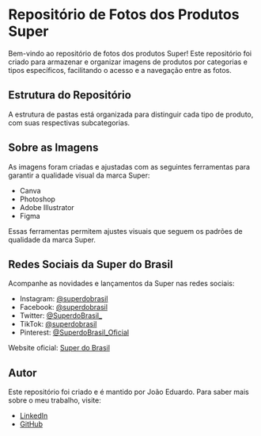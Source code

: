 # Repositório de Fotos dos Produtos Super

Bem-vindo ao repositório de fotos dos produtos Super! Este repositório foi criado para armazenar e organizar imagens de produtos por categorias e tipos específicos, facilitando o acesso e a navegação entre as fotos.

## Estrutura do Repositório

A estrutura de pastas está organizada para distinguir cada tipo de produto, com suas respectivas subcategorias.

## Sobre as Imagens

As imagens foram criadas e ajustadas com as seguintes ferramentas para garantir a qualidade visual da marca Super:
- Canva
- Photoshop
- Adobe Illustrator
- Figma

Essas ferramentas permitem ajustes visuais que seguem os padrões de qualidade da marca Super.

## Redes Sociais da Super do Brasil

Acompanhe as novidades e lançamentos da Super nas redes sociais:
- Instagram: [@superdobrasil](https://www.instagram.com/superdobrasil)
- Facebook: [@superdobrasil](https://www.facebook.com/superdobrasil)
- Twitter: [@SuperdoBrasil_](https://twitter.com/SuperdoBrasil_)
- TikTok: [@superdobrasil](https://www.tiktok.com/@superdobrasil)
- Pinterest: [@SuperdoBrasil_Oficial](https://www.pinterest.com/SuperdoBrasil_Oficial)

Website oficial: [Super do Brasil](https://www.superdobrasil.com.br)

## Autor

Este repositório foi criado e é mantido por João Eduardo. Para saber mais sobre o meu trabalho, visite:
- [LinkedIn](https://www.linkedin.com/in/crow3442/)
- [GitHub](https://github.com/Crow3442)


